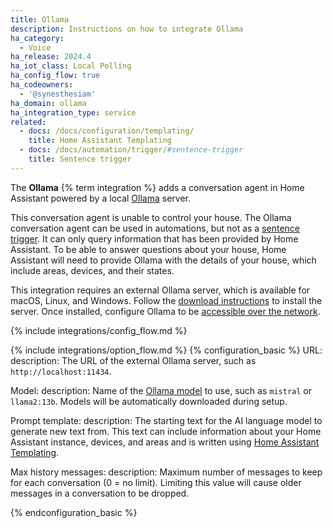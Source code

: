 ```yaml
---
title: Ollama
description: Instructions on how to integrate Ollama
ha_category:
  - Voice
ha_release: 2024.4
ha_iot_class: Local Polling
ha_config_flow: true
ha_codeowners:
  - '@synesthesiam'
ha_domain: ollama
ha_integration_type: service
related:
  - docs: /docs/configuration/templating/
    title: Home Assistant Templating
  - docs: /docs/automation/trigger/#sentence-trigger
    title: Sentence trigger
---
```


The **Ollama** {% term integration %} adds a conversation agent in Home Assistant powered by a local [Ollama](https://ollama.com/) server.

This conversation agent is unable to control your house. The Ollama conversation agent can be used in automations, but not as a [sentence trigger](/docs/automation/trigger/#sentence-trigger). It can only query information that has been provided by Home Assistant. To be able to answer questions about your house, Home Assistant will need to provide Ollama with the details of your house, which include areas, devices, and their states. 

This integration requires an external Ollama server, which is available for macOS, Linux, and Windows. Follow the [download instructions](https://ollama.com/download) to install the server. Once installed, configure Ollama to be [accessible over the network](https://github.com/ollama/ollama/blob/main/docs/faq.md#how-can-i-expose-ollama-on-my-network).

{% include integrations/config_flow.md %}

{% include integrations/option_flow.md %}
{% configuration_basic %}
URL:
  description: The URL of the external Ollama server, such as `http://localhost:11434`.
  
Model:
  description: Name of the [Ollama model](https://ollama.com/library) to use, such as `mistral` or `llama2:13b`. Models will be automatically downloaded during setup.
  
Prompt template:
  description: The starting text for the AI language model to generate new text from. This text can include information about your Home Assistant instance, devices, and areas and is written using [Home Assistant Templating](/docs/configuration/templating/).

Max history messages:
  description: Maximum number of messages to keep for each conversation (0 = no limit). Limiting this value will cause older messages in a conversation to be dropped.

{% endconfiguration_basic %}
